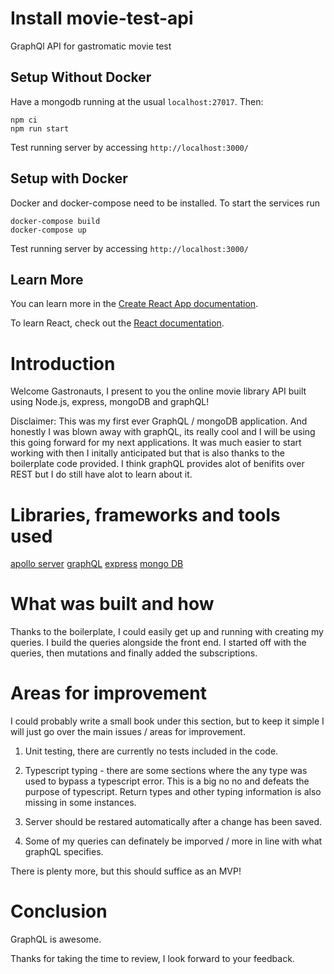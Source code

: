 # Install movie-test-api

GraphQl API for gastromatic movie test

## Setup Without Docker

Have a mongodb running at the usual `localhost:27017`. Then:

```
npm ci
npm run start
```

Test running server by accessing `http://localhost:3000/`

## Setup with Docker

Docker and docker-compose need to be installed. To start the services run

```
docker-compose build
docker-compose up
```

Test running server by accessing `http://localhost:3000/`

## Learn More

You can learn more in the [Create React App documentation](https://facebook.github.io/create-react-app/docs/getting-started).

To learn React, check out the [React documentation](https://reactjs.org/).

# Introduction

Welcome Gastronauts, I present to you the online movie library API built using Node.js, express, mongoDB and graphQL!

Disclaimer: This was my first ever GraphQL / mongoDB application. And honestly I was blown away with graphQL, its really cool and I will be using this going forward for my next applications. It was much easier to start working with then I initally anticipated but that is also thanks to the boilerplate code provided. I think graphQL provides alot of benifits over REST but I do still have alot to learn about it.

# Libraries, frameworks and tools used

[apollo server](https://www.apollographql.com/docs/apollo-server/)
[graphQL](https://graphql.org/)
[express](https://expressjs.com/)
[mongo DB](https://www.mongodb.com/)

# What was built and how

Thanks to the boilerplate, I could easily get up and running with creating my queries. I build the queries alongside the front end.
I started off with the queries, then mutations and finally added the subscriptions.

# Areas for improvement

I could probably write a small book under this section, but to keep it simple I will just go over the main issues / areas for improvement.

1. Unit testing, there are currently no tests included in the code.

2. Typescript typing - there are some sections where the any type was used to bypass a typescript error. This is a big no no and defeats the purpose of typescript. Return types and other typing information is also missing in some instances.

3. Server should be restared automatically after a change has been saved.

4. Some of my queries can definately be imporved / more in line with what graphQL specifies.

There is plenty more, but this should suffice as an MVP!

# Conclusion

GraphQL is awesome.

Thanks for taking the time to review, I look forward to your feedback.
